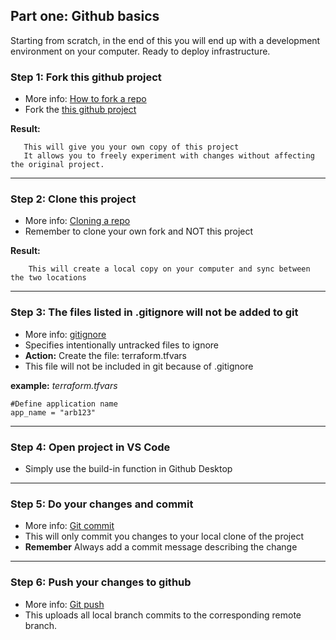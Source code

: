 ## Part one: Github basics

Starting from scratch, in the end of this you will end up with a development environment on your computer. Ready to deploy infrastructure.


### Step 1: Fork this github project
   - More info: [How to fork a repo](https://docs.github.com/en/free-pro-team@latest/github/getting-started-with-github/fork-a-repo)
   - Fork the [this github project](https://github.com/aberner/iac-azure-terraform-example/)


**Result:**
```
   This will give you your own copy of this project
   It allows you to freely experiment with changes without affecting the original project.
```

---

### Step 2: Clone this project
   - More info: [Cloning a repo](https://docs.github.com/en/free-pro-team@latest/github/creating-cloning-and-archiving-repositories/cloning-a-repository)
   - Remember to clone your own fork and NOT this project

**Result:**
```
    This will create a local copy on your computer and sync between the two locations
```

---

### Step 3: The files listed in .gitignore will not be added to git
   - More info: [gitignore](https://git-scm.com/docs/gitignore)
   - Specifies intentionally untracked files to ignore
   - **Action:**   Create the file: terraform.tfvars 
   - This file will not be included in git because of .gitignore

 **example:** *terraform.tfvars*
```
#Define application name
app_name = "arb123"
```

---

### Step 4: Open project in VS Code
  - Simply use the build-in function in Github Desktop

---

### Step 5: Do your changes and commit
  - More info: [Git commit](https://github.com/git-guides/git-commit)
  - This will only commit you changes to your local clone of the project
  - **Remember** Always add a commit message describing the change

---

### Step 6: Push your changes to github
  - More info: [Git push](https://github.com/git-guides/git-push)
  - This uploads all local branch commits to the corresponding remote branch.

